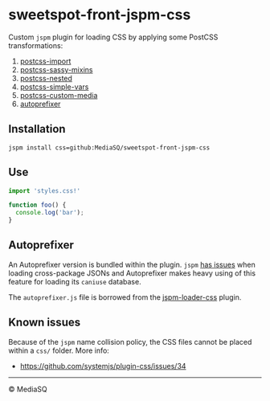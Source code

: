 # sweetspot-front-jspm-css

Custom `jspm` plugin for loading CSS by applying some PostCSS transformations:

1. [postcss-import](https://github.com/postcss/postcss-import)
1. [postcss-sassy-mixins](https://github.com/andyjansson/postcss-sassy-mixins)
1. [postcss-nested](https://github.com/postcss/postcss-nested)
1. [postcss-simple-vars](https://github.com/postcss/postcss-simple-vars)
1. [postcss-custom-media](https://github.com/postcss/postcss-custom-media)
1. [autoprefixer](https://github.com/postcss/autoprefixer)

## Installation

```
jspm install css=github:MediaSQ/sweetspot-front-jspm-css
```

## Use

```javascript
import 'styles.css!'

function foo() {
  console.log('bar');
}
```

## Autoprefixer

An Autoprefixer version is bundled within the plugin. `jspm` [has issues](https://github.com/jspm/npm/issues/52) when loading cross-package JSONs and Autoprefixer makes heavy using of this feature for loading its `caniuse` database.

The `autoprefixer.js` file is borrowed from the  [jspm-loader-css](https://github.com/geelen/jspm-loader-css) plugin.

## Known issues

Because of the `jspm` name collision policy, the CSS files cannot be placed within a `css/` folder. More info:

* https://github.com/systemjs/plugin-css/issues/34

***

© MediaSQ
